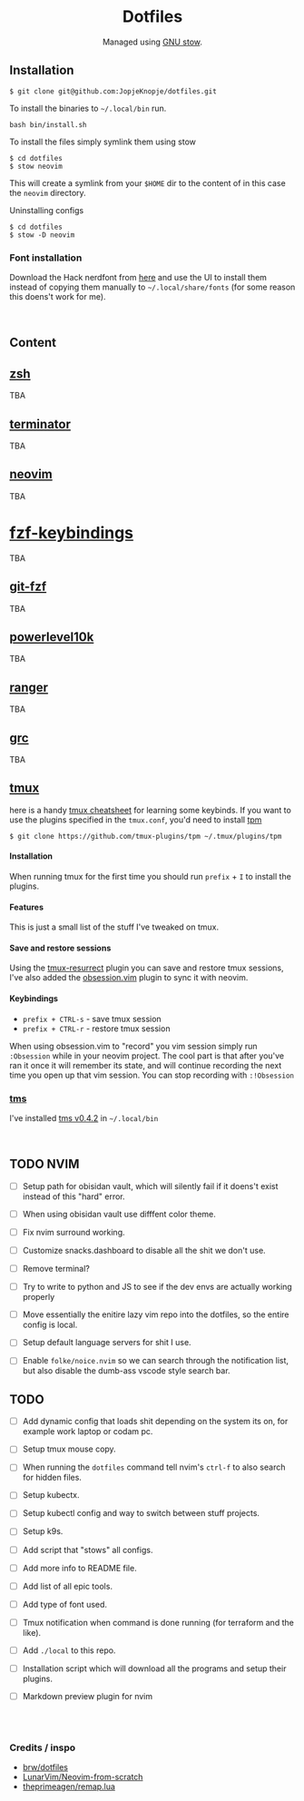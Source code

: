 <div align=center>

# Dotfiles

Managed using [GNU stow](https://www.gnu.org/software/stow/).

</div>

## Installation

```
$ git clone git@github.com:JopjeKnopje/dotfiles.git
```

To install the binaries to `~/.local/bin` run.
```
bash bin/install.sh
```




To install the files simply symlink them using stow
```
$ cd dotfiles
$ stow neovim
```
This will create a symlink from your `$HOME` dir to the content of in this case the `neovim` directory.


Uninstalling configs
```
$ cd dotfiles
$ stow -D neovim
```


### Font installation

Download the Hack nerdfont from [here](https://github.com/ryanoasis/nerd-fonts/releases/download/v3.3.0/Hack.zip) and use the UI to install them instead of copying them manually to `~/.local/share/fonts` (for some reason this doens't work for me).

<br>


## Content
## [zsh](https://www.zsh.org/)
TBA
## [terminator](https://gnome-terminator.org/)
TBA
## [neovim](https://github.com/neovim/neovim/releases/tag/v0.10.4)
TBA
# [fzf-keybindings](https://github.com/junegunn/fzf?tab=readme-ov-file#key-bindings-for-command-line)
TBA
## [git-fzf](https://github.com/junegunn/fzf-git.sh)
TBA
## [powerlevel10k](https://github.com/romkatv/powerlevel10k)
TBA
## [ranger](https://github.com/ranger/ranger)
TBA
## [grc](https://github.com/garabik/grc)
TBA
## [tmux](https://github.com/tmux/tmux)
here is a handy [tmux cheatsheet](https://tmuxcheatsheet.com/) for learning some keybinds.
If you want to use the plugins specified in the `tmux.conf`, you'd need to install [tpm](https://github.com/tmux-plugins/tpm)
```
$ git clone https://github.com/tmux-plugins/tpm ~/.tmux/plugins/tpm
```

#### Installation
When running tmux for the first time you should run `prefix` + `I` to install the plugins.


#### Features
This is just a small list of the stuff I've tweaked on tmux.


#### Save and restore sessions

Using the [tmux-resurrect](https://github.com/tmux-plugins/tmux-resurrect?tab=readme-ov-file) plugin you can save and restore tmux sessions, I've also added the [obsession.vim](https://github.com/tpope/vim-obsession) plugin to sync it with neovim.

#### Keybindings
- `prefix + CTRL-s` - save tmux session 
- `prefix + CTRL-r` - restore tmux session 

When using obsession.vim to "record" you vim session simply run `:Obsession` while in your neovim project.
The cool part is that after you've ran it once it will remember its state, and will continue recording the next time you open up that vim session.
You can stop recording with `:!Obsession`

### [tms](https://github.com/jrmoulton/tmux-sessionizer)
I've installed [tms v0.4.2](https://github.com/jrmoulton/tmux-sessionizer/releases/tag/v0.4.2) in `~/.local/bin`

<br>

## TODO NVIM
- [ ] Setup path for obisidan vault, which will silently fail if it doens't exist instead of this "hard" error.
- [ ] When using obisidan vault use difffent color theme.
- [ ] Fix nvim surround working.
- [ ] Customize snacks.dashboard to disable all the shit we don't use.
- [ ] Remove terminal?
- [ ] Try to write to python and JS to see if the dev envs are actually working properly
- [ ] Move essentially the enitire lazy vim repo into the dotfiles, so the entire config is local.
- [ ] Setup default language servers for shit I use.
- [ ] Enable `folke/noice.nvim` so we can search through the notification list, but also disable the dumb-ass vscode style search bar.



## TODO
- [ ] Add dynamic config that loads shit depending on the system its on, for example work laptop or codam pc.
- [ ] Setup tmux mouse copy.
- [ ] When running the `dotfiles` command tell nvim's `ctrl-f` to also search for hidden files.
- [ ] Setup kubectx.
- [ ] Setup kubectl config and way to switch between stuff projects.
- [ ] Setup k9s.
- [ ] Add script that "stows" all configs.
- [ ] Add more info to README file.
- [ ] Add list of all epic tools.
- [ ] Add type of font used.
- [ ] Tmux notification when command is done running (for terraform and the like). 
- [ ] Add `./local` to this repo.
- [ ] Installation script which will download all the programs and setup their plugins.
- [ ] Markdown preview plugin for nvim


<br>
<br>


### Credits / inspo
- [brw/dotfiles](https://github.com/brw/dotfiles)
- [LunarVim/Neovim-from-scratch](https://www.youtube.com/watch?v=ctH-a-1eUME&list=PLhoH5vyxr6Qq41NFL4GvhFp-WLd5xzIzZ)
- [theprimeagen/remap.lua](https://github.com/ThePrimeagen/init.lua/blob/master/lua/theprimeagen/remap.lua)

